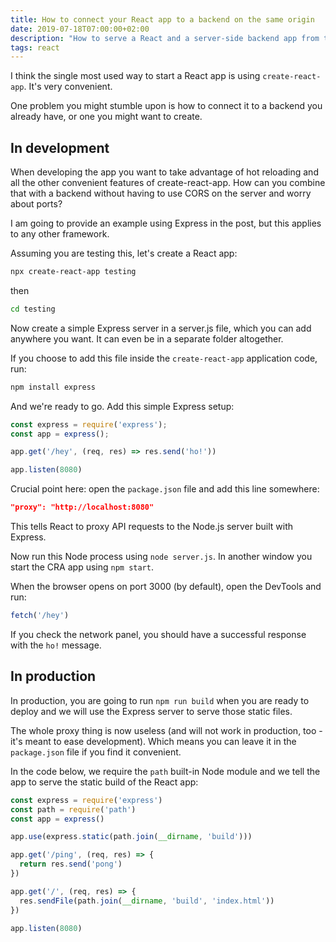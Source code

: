 ```yaml
---
title: How to connect your React app to a backend on the same origin
date: 2019-07-18T07:00:00+02:00
description: "How to serve a React and a server-side backend app from the same origin, without having to use CORS on the server and worrying about ports"
tags: react
---
```


I think the single most used way to start a React app is using `create-react-app`. It's very convenient.

One problem you might stumble upon is how to connect it to a backend you already have, or one you might want to create.

## In development

When developing the app you want to take advantage of hot reloading and all the other convenient features of create-react-app. How can you combine that with a backend without having to use CORS on the server and worry about ports?

I am going to provide an example using Express in the post, but this applies to any other framework.

Assuming you are testing this, let's create a React app:

```bash
npx create-react-app testing
```

then

```bash
cd testing
```

Now create a simple Express server in a server.js file, which you can add anywhere you want. It can even be in a separate folder altogether.

If you choose to add this file inside the `create-react-app` application code, run:

```bash
npm install express
```

And we're ready to go.
Add this simple Express setup:

```js
const express = require('express');
const app = express();

app.get('/hey', (req, res) => res.send('ho!'))

app.listen(8080)
```

Crucial point here: open the `package.json` file and add this line somewhere:

```json
"proxy": "http://localhost:8080"
```

This tells React to proxy API requests to the Node.js server built with Express.

Now run this Node process using `node server.js`. In another window you start the CRA app using `npm start`.

When the browser opens on port 3000 (by default), open the DevTools and run:

```js
fetch('/hey')
```

If you check the network panel, you should have a successful response with the `ho!` message.

## In production

In production, you are going to run `npm run build` when you are ready to deploy and we will use the Express server to serve those static files.

The whole proxy thing is now useless (and will not work in production, too - it's meant to ease development). Which means you can leave it in the `package.json` file if you find it convenient.

In the code below, we require the `path` built-in Node module and we tell the app to serve the static build of the React app:

```js
const express = require('express')
const path = require('path')
const app = express()

app.use(express.static(path.join(__dirname, 'build')))

app.get('/ping', (req, res) => {
  return res.send('pong')
})

app.get('/', (req, res) => {
  res.sendFile(path.join(__dirname, 'build', 'index.html'))
})

app.listen(8080)
```
